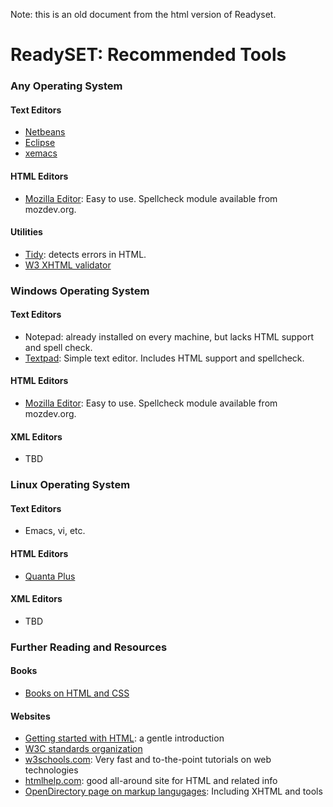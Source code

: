Note: this is an old document from the html version of Readyset.

# ReadySET: Recommended Tools


### Any Operating System

#### Text Editors

- [Netbeans](http://www.netbeans.org/)
- [Eclipse](http://www.eclipse.org/)
- [xemacs](http://www.xemacs.org/)

#### HTML Editors

- [Mozilla Editor](http://www.mozilla.org/): Easy to use.
  Spellcheck module available from mozdev.org.

#### Utilities

- [Tidy](http://tidy.sourceforge.net/): detects errors in HTML.
- [W3 XHTML validator](http://validator.w3.org/)

### Windows Operating System

#### Text Editors

- Notepad: already installed on every machine, but lacks HTML
  support and spell check.
- [Textpad](http://www.textpad.com/): Simple text editor. Includes
  HTML support and spellcheck.

#### HTML Editors

- [Mozilla Editor](http://www.mozilla.org/): Easy to use.
  Spellcheck module available from mozdev.org.

#### XML Editors

- TBD

### Linux Operating System

#### Text Editors

- Emacs, vi, etc.

#### HTML Editors

- [Quanta Plus](http://quanta.sourceforge.net/)

#### XML Editors

- TBD

### Further Reading and Resources

#### Books

- [Books on HTML and CSS](http://jrobbins.org/books/)

#### Websites

- [Getting started with HTML](http://www.w3.org/MarkUp/Guide/): a
  gentle introduction
- [W3C standards organization](http://w3.org/)
- [w3schools.com](http://w3schools.com/): Very fast and
  to-the-point tutorials on web technologies
- [htmlhelp.com](http://htmlhelp.com/): good all-around site for
  HTML and related info
- [OpenDirectory page on markup
  langugages](http://directory.google.com/Top/Computers/Data_Formats/Markup_Languages/):
  Including XHTML and tools
  
